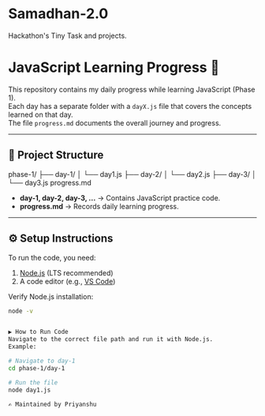 # Samadhan-2.0
Hackathon's Tiny Task and projects.

# JavaScript Learning Progress 🚀

This repository contains my daily progress while learning JavaScript (Phase 1).  
Each day has a separate folder with a `dayX.js` file that covers the concepts learned on that day.  
The file `progress.md` documents the overall journey and progress.

---

## 📂 Project Structure

phase-1/
├── day-1/
│   └── day1.js
├── day-2/
│   └── day2.js
├── day-3/
│   └── day3.js
progress.md



- **day-1, day-2, day-3, ...** → Contains JavaScript practice code.  
- **progress.md** → Records daily learning progress.  

---

## ⚙️ Setup Instructions

To run the code, you need:

1. [Node.js](https://nodejs.org/) (LTS recommended)
2. A code editor (e.g., [VS Code](https://code.visualstudio.com/))

Verify Node.js installation:
```bash
node -v


▶️ How to Run Code
Navigate to the correct file path and run it with Node.js.
Example:

# Navigate to day-1
cd phase-1/day-1

# Run the file
node day1.js

✍️ Maintained by Priyanshu

